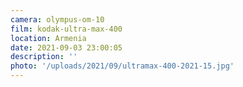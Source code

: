 ```yaml
---
camera: olympus-om-10
film: kodak-ultra-max-400
location: Armenia
date: 2021-09-03 23:00:05
description: ''
photo: '/uploads/2021/09/ultramax-400-2021-15.jpg'
---
```

